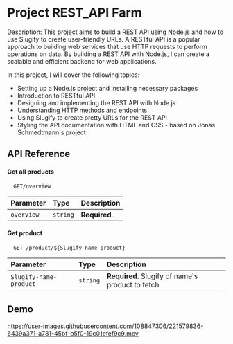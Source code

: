 
# Project REST_API Farm

Description: This project aims to build a REST API using Node.js and how to use Slugify to create user-friendly URLs. A RESTful API is a popular approach to building web services that use HTTP requests to perform operations on data. By building a REST API with Node.js, I can create a scalable and efficient backend for web applications.

In this project, I will cover the following topics:

- Setting up a Node.js project and installing necessary packages
- Introduction to RESTful API
- Designing and implementing the REST API with Node.js
- Understanding HTTP methods and endpoints
- Using Slugify to create pretty URLs for the REST API
- Styling the API documentation with HTML and CSS - based on Jonas Schmedtmann's project


## API Reference

#### Get all products

```http
  GET/overview 
```

| Parameter | Type     | Description                |
| :-------- | :------- | :------------------------- |
| `overview` | `string` | **Required**.             |

#### Get product

```http
  GET /product/${Slugify-name-product}
```

| Parameter | Type     | Description                       |
| :-------- | :------- | :-------------------------------- |
| `Slugify-name-product`      | `string` | **Required**. Slugify of name's product to fetch    |

## Demo

https://user-images.githubusercontent.com/108847306/221579836-6439a371-a781-45bf-b5f0-19c01efef9c9.mov


